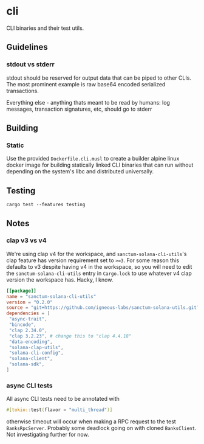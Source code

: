 # cli

CLI binaries and their test utils.

## Guidelines

### stdout vs stderr

stdout should be reserved for output data that can be piped to other CLIs. The most prominent example is raw base64 encoded serialized transactions.

Everything else - anything thats meant to be read by humans: log messages, transaction signatures, etc, should go to stderr

## Building

### Static

Use the provided `Dockerfile.cli.musl` to create a builder alpine linux docker image for building statically linked CLI binaries that can run without depending on the system's libc and distributed universally.

## Testing

`cargo test --features testing`

## Notes

### clap v3 vs v4

We're using clap v4 for the workspace, and `sanctum-solana-cli-utils`'s clap feature has version requirement set to `>=3`. For some reason this defaults to v3 despite having v4 in the workspace, so you will need to edit the `sanctum-solana-cli-utils` entry in `Cargo.lock` to use whatever v4 clap version the workspace has. Hacky, I know.

```toml
[[package]]
name = "sanctum-solana-cli-utils"
version = "0.2.0"
source = "git+https://github.com/igneous-labs/sanctum-solana-utils.git?rev=0147dab#0147dab39083430a440bf83bbdb6e34153c932a8"
dependencies = [
 "async-trait",
 "bincode",
 "clap 2.34.0",
 "clap 3.2.23", # change this to "clap 4.4.18"
 "data-encoding",
 "solana-clap-utils",
 "solana-cli-config",
 "solana-client",
 "solana-sdk",
]
```

### async CLI tests

All async CLI tests need to be annotated with

```rust
#[tokio::test(flavor = "multi_thread")]
```

otherwise timeout will occur when making a RPC request to the test `BanksRpcServer`. Probably some deadlock going on with cloned `BanksClient`. Not investigating further for now.
